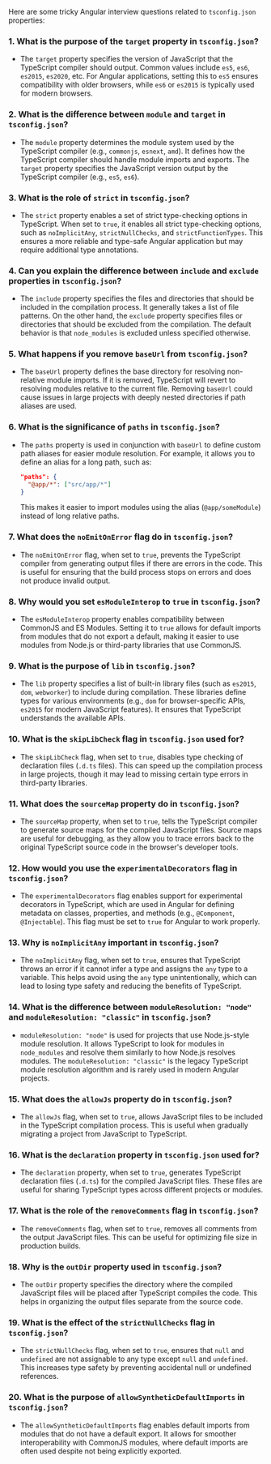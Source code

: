 Here are some tricky Angular interview questions related to `tsconfig.json` properties:

### 1. **What is the purpose of the `target` property in `tsconfig.json`?**
   - The `target` property specifies the version of JavaScript that the TypeScript compiler should output. Common values include `es5`, `es6`, `es2015`, `es2020`, etc. For Angular applications, setting this to `es5` ensures compatibility with older browsers, while `es6` or `es2015` is typically used for modern browsers.

### 2. **What is the difference between `module` and `target` in `tsconfig.json`?**
   - The `module` property determines the module system used by the TypeScript compiler (e.g., `commonjs`, `esnext`, `amd`). It defines how the TypeScript compiler should handle module imports and exports. The `target` property specifies the JavaScript version output by the TypeScript compiler (e.g., `es5`, `es6`).

### 3. **What is the role of `strict` in `tsconfig.json`?**
   - The `strict` property enables a set of strict type-checking options in TypeScript. When set to `true`, it enables all strict type-checking options, such as `noImplicitAny`, `strictNullChecks`, and `strictFunctionTypes`. This ensures a more reliable and type-safe Angular application but may require additional type annotations.

### 4. **Can you explain the difference between `include` and `exclude` properties in `tsconfig.json`?**
   - The `include` property specifies the files and directories that should be included in the compilation process. It generally takes a list of file patterns. On the other hand, the `exclude` property specifies files or directories that should be excluded from the compilation. The default behavior is that `node_modules` is excluded unless specified otherwise.

### 5. **What happens if you remove `baseUrl` from `tsconfig.json`?**
   - The `baseUrl` property defines the base directory for resolving non-relative module imports. If it is removed, TypeScript will revert to resolving modules relative to the current file. Removing `baseUrl` could cause issues in large projects with deeply nested directories if path aliases are used.

### 6. **What is the significance of `paths` in `tsconfig.json`?**
   - The `paths` property is used in conjunction with `baseUrl` to define custom path aliases for easier module resolution. For example, it allows you to define an alias for a long path, such as:
     ```json
     "paths": {
       "@app/*": ["src/app/*"]
     }
     ```
     This makes it easier to import modules using the alias (`@app/someModule`) instead of long relative paths.

### 7. **What does the `noEmitOnError` flag do in `tsconfig.json`?**
   - The `noEmitOnError` flag, when set to `true`, prevents the TypeScript compiler from generating output files if there are errors in the code. This is useful for ensuring that the build process stops on errors and does not produce invalid output.

### 8. **Why would you set `esModuleInterop` to `true` in `tsconfig.json`?**
   - The `esModuleInterop` property enables compatibility between CommonJS and ES Modules. Setting it to `true` allows for default imports from modules that do not export a default, making it easier to use modules from Node.js or third-party libraries that use CommonJS.

### 9. **What is the purpose of `lib` in `tsconfig.json`?**
   - The `lib` property specifies a list of built-in library files (such as `es2015`, `dom`, `webworker`) to include during compilation. These libraries define types for various environments (e.g., `dom` for browser-specific APIs, `es2015` for modern JavaScript features). It ensures that TypeScript understands the available APIs.

### 10. **What is the `skipLibCheck` flag in `tsconfig.json` used for?**
   - The `skipLibCheck` flag, when set to `true`, disables type checking of declaration files (`.d.ts` files). This can speed up the compilation process in large projects, though it may lead to missing certain type errors in third-party libraries.

### 11. **What does the `sourceMap` property do in `tsconfig.json`?**
   - The `sourceMap` property, when set to `true`, tells the TypeScript compiler to generate source maps for the compiled JavaScript files. Source maps are useful for debugging, as they allow you to trace errors back to the original TypeScript source code in the browser's developer tools.

### 12. **How would you use the `experimentalDecorators` flag in `tsconfig.json`?**
   - The `experimentalDecorators` flag enables support for experimental decorators in TypeScript, which are used in Angular for defining metadata on classes, properties, and methods (e.g., `@Component`, `@Injectable`). This flag must be set to `true` for Angular to work properly.

### 13. **Why is `noImplicitAny` important in `tsconfig.json`?**
   - The `noImplicitAny` flag, when set to `true`, ensures that TypeScript throws an error if it cannot infer a type and assigns the `any` type to a variable. This helps avoid using the `any` type unintentionally, which can lead to losing type safety and reducing the benefits of TypeScript.

### 14. **What is the difference between `moduleResolution: "node"` and `moduleResolution: "classic"` in `tsconfig.json`?**
   - `moduleResolution: "node"` is used for projects that use Node.js-style module resolution. It allows TypeScript to look for modules in `node_modules` and resolve them similarly to how Node.js resolves modules. The `moduleResolution: "classic"` is the legacy TypeScript module resolution algorithm and is rarely used in modern Angular projects.

### 15. **What does the `allowJs` property do in `tsconfig.json`?**
   - The `allowJs` flag, when set to `true`, allows JavaScript files to be included in the TypeScript compilation process. This is useful when gradually migrating a project from JavaScript to TypeScript.

### 16. **What is the `declaration` property in `tsconfig.json` used for?**
   - The `declaration` property, when set to `true`, generates TypeScript declaration files (`.d.ts`) for the compiled JavaScript files. These files are useful for sharing TypeScript types across different projects or modules.

### 17. **What is the role of the `removeComments` flag in `tsconfig.json`?**
   - The `removeComments` flag, when set to `true`, removes all comments from the output JavaScript files. This can be useful for optimizing file size in production builds.

### 18. **Why is the `outDir` property used in `tsconfig.json`?**
   - The `outDir` property specifies the directory where the compiled JavaScript files will be placed after TypeScript compiles the code. This helps in organizing the output files separate from the source code.

### 19. **What is the effect of the `strictNullChecks` flag in `tsconfig.json`?**
   - The `strictNullChecks` flag, when set to `true`, ensures that `null` and `undefined` are not assignable to any type except `null` and `undefined`. This increases type safety by preventing accidental null or undefined references.

### 20. **What is the purpose of `allowSyntheticDefaultImports` in `tsconfig.json`?**
   - The `allowSyntheticDefaultImports` flag enables default imports from modules that do not have a default export. It allows for smoother interoperability with CommonJS modules, where default imports are often used despite not being explicitly exported.